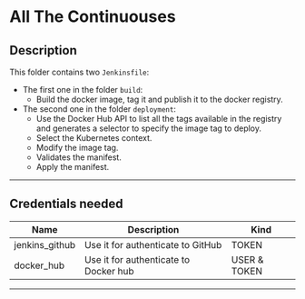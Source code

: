 # All The Continuouses

## Description

This folder contains two `Jenkinsfile`:
- The first one in the folder `build`:
    - Build the docker image, tag it and publish it to the docker registry.
- The second one in the folder `deployment`:
    - Use the Docker Hub API to list all the tags available in the registry and generates a selector to specify the image tag to deploy.
    - Select the Kubernetes context.
    - Modify the image tag.
    - Validates the manifest.
    - Apply the manifest.
---

## Credentials needed

| Name | Description | Kind |
| --- | --- | --- |
| jenkins_github | Use it for authenticate to GitHub | TOKEN |
| docker_hub | Use it for authenticate to Docker hub | USER & TOKEN |

---